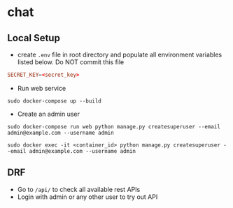 # chat

## Local Setup

- create `.env` file in root directory and populate all environment variables listed below. Do NOT commit this file

```toml
SECRET_KEY=<secret_key>
```

- Run web service

```commandline
sudo docker-compose up --build
```

- Create an admin user

```commandline
sudo docker-compose run web python manage.py createsuperuser --email admin@example.com --username admin
```

```commandline
sudo docker exec -it <container_id> python manage.py createsuperuser --email admin@example.com --username admin
```

## DRF

- Go to `/api/` to check all available rest APIs
- Login with admin or any other user to try out API
